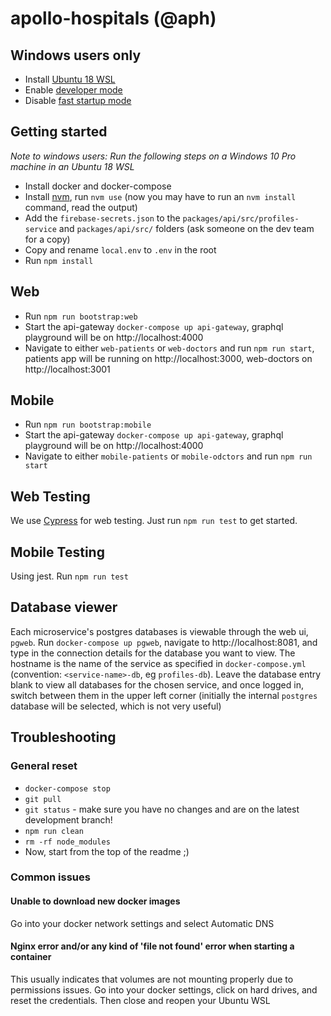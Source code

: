 # apollo-hospitals (@aph)

## Windows users only

- Install [Ubuntu 18 WSL](https://www.microsoft.com/en-us/p/ubuntu-1804-lts/9n9tngvndl3q)
- Enable [developer mode](https://docs.microsoft.com/en-us/windows/uwp/get-started/enable-your-device-for-development)
- Disable [fast startup mode](https://www.windowscentral.com/how-disable-windows-10-fast-startup)

## Getting started

_Note to windows users: Run the following steps on a Windows 10 Pro machine in an Ubuntu 18 WSL_

- Install docker and docker-compose
- Install [nvm](https://nvm.sh), run `nvm use` (now you may have to run an `nvm install` command, read the output)
- Add the `firebase-secrets.json` to the `packages/api/src/profiles-service` and `packages/api/src/` folders (ask someone on the dev team for a copy)
- Copy and rename `local.env` to `.env` in the root
- Run `npm install`

## Web

- Run `npm run bootstrap:web`
- Start the api-gateway `docker-compose up api-gateway`, graphql playground will be on http://localhost:4000
- Navigate to either `web-patients` or `web-doctors` and run `npm run start`, patients app will be running on http://localhost:3000, web-doctors on http://localhost:3001

## Mobile

- Run `npm run bootstrap:mobile`
- Start the api-gateway `docker-compose up api-gateway`, graphql playground will be on http://localhost:4000
- Navigate to either `mobile-patients` or `mobile-odctors` and run `npm run start`

## Web Testing

We use [Cypress](cypress.io) for web testing. Just run `npm run test` to get started.

## Mobile Testing

Using jest. Run `npm run test`

## Database viewer

Each microservice's postgres databases is viewable through the web ui, `pgweb`. Run `docker-compose up pgweb`, navigate to http://localhost:8081, and type in the connection details for the database you want to view. The hostname is the name of the service as specified in `docker-compose.yml` (convention: `<service-name>-db`, eg `profiles-db`). Leave the database entry blank to view all databases for the chosen service, and once logged in, switch between them in the upper left corner (initially the internal `postgres` database will be selected, which is not very useful)

## Troubleshooting

### General reset

- `docker-compose stop`
- `git pull`
- `git status` - make sure you have no changes and are on the latest development branch!
- `npm run clean`
- `rm -rf node_modules`
- Now, start from the top of the readme ;)

### Common issues

#### Unable to download new docker images

Go into your docker network settings and select Automatic DNS

#### Nginx error and/or any kind of 'file not found' error when starting a container

This usually indicates that volumes are not mounting properly due to permissions issues.
Go into your docker settings, click on hard drives, and reset the credentials.
Then close and reopen your Ubuntu WSL
